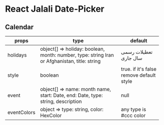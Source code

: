 # React Jalali Date-Picker

## Calendar

| props       | type                                                                                         | default                                  |
| ----------- | -------------------------------------------------------------------------------------------- | ---------------------------------------- |
| holidays    | object[] => holiday: boolean, month: number, type: string Iran or Afghanistan, title: string | تعطیلات رسمی سال جاری                    |
| style       | boolean                                                                                      | true. if it's false remove default style |
| event       | object[] => name: month name, start: Date, end: Date, type: string, description              | null                                     |
| eventColors | object => type: string, color: HexColor                                                      | any type is #ccc color                   |
